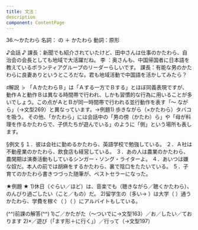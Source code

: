 ```yaml
---
title: 文法：
description
component: ContentPage
---
```



36.～かたわら
名詞： の ＋ かたわら 動詞：原形

♪会話 ♪
課長：新聞でも紹介されていたけど、田中さんは仕事のかたわら、自治会の会長としても地域で大活躍だね。 李 ：奥さんも、中国帰国者に日本語を教えているボランティアグループのリーダーらしいです。 課長：有能な男のかたわらに良妻ありというところだな。君も地域活動で中国語を活かしてみたら？

♯解説 ♭
「ＡかたわらＢ」は「Ａする一方でＢする」とほぼ同義表現ですが、動作Ａと動作Ｂは異なる時間帯で行われ、しかも習慣的な行為に用いることが多いでしょう。この点がＡとＢが同一時間帯で行われる並行動作を表す「～ ながら」（→文型269）と異なっています。→例題1)
歩きながら（×かたわら）タバコを吸う。 その他、「かたわら」には会話中の「男の傍（かたわ）ら」や「母が料理を作るかたわらで、子供たちが遊んでいる」のように「側」という場所も表します。

§例文 §
１．彼は会社に勤めるかたわら、英語学校で勉強している。
２．Ａ社は不動産業のかたわら、飲食店も経営している。
３．あの人は農業のかたわら、農閑期は演奏活動もしているシンガー・ソング・ライターよ。
４．あいつは嫌な奴だ。本人の前では胡麻をするかたわら、裏で陰口をたたいている。
５．子育てのかたわら書きつづった随筆が、ベストセラーになった。

★例題 ★
1)休日（ぐらい／ほど）は、音楽でも（聴きながら／聴くかたわら）、のんびり過ごしたい（こと／もの）だ。
2)留学生の（多い→ ）は大学（ ）通うかたわら、学費を稼ぐ（ ）（ ）にアルバイトもしている。

(^^)前課の解答(^^)
1)ご／かたがた（～ついでに→文型163）／お／したい／ております
2)×／遊び（「ます形＋に行く」）／行って（→文型197）
